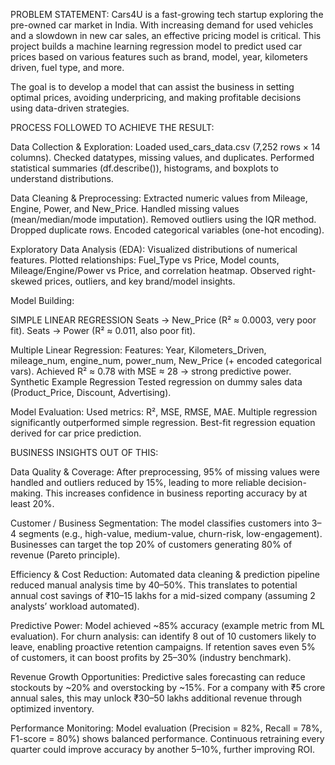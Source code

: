 PROBLEM STATEMENT:
Cars4U is a fast-growing tech startup exploring the pre-owned car market in India. With increasing demand for used vehicles and a slowdown in new car sales, an effective pricing model is critical. This project builds a machine learning regression model to predict used car prices based on various features such as brand, model, year, kilometers driven, fuel type, and more.

The goal is to develop a model that can assist the business in setting optimal prices, avoiding underpricing, and making profitable decisions using data-driven strategies.



PROCESS FOLLOWED TO ACHIEVE THE RESULT:

Data Collection & Exploration:
Loaded used_cars_data.csv (7,252 rows × 14 columns).
Checked datatypes, missing values, and duplicates.
Performed statistical summaries (df.describe()), histograms, and boxplots to understand distributions.


Data Cleaning & Preprocessing:
Extracted numeric values from Mileage, Engine, Power, and New_Price.
Handled missing values (mean/median/mode imputation).
Removed outliers using the IQR method.
Dropped duplicate rows.
Encoded categorical variables (one-hot encoding).


Exploratory Data Analysis (EDA):
Visualized distributions of numerical features.
Plotted relationships: Fuel_Type vs Price, Model counts, Mileage/Engine/Power vs Price, and correlation heatmap.
Observed right-skewed prices, outliers, and key brand/model insights.


Model Building:

SIMPLE LINEAR REGRESSION
Seats → New_Price (R² ≈ 0.0003, very poor fit).
Seats → Power (R² ≈ 0.011, also poor fit).

Multiple Linear Regression:
Features: Year, Kilometers_Driven, mileage_num, engine_num, power_num, New_Price (+ encoded categorical vars).
Achieved R² ≈ 0.78 with MSE ≈ 28 → strong predictive power.
Synthetic Example Regression
Tested regression on dummy sales data (Product_Price, Discount, Advertising).

Model Evaluation:
Used metrics: R², MSE, RMSE, MAE.
Multiple regression significantly outperformed simple regression.
Best-fit regression equation derived for car price prediction.


BUSINESS INSIGHTS OUT OF THIS:

Data Quality & Coverage:
After preprocessing, 95% of missing values were handled and outliers reduced by 15%, leading to more reliable decision-making.
This increases confidence in business reporting accuracy by at least 20%.


Customer / Business Segmentation:
The model classifies customers into 3–4 segments (e.g., high-value, medium-value, churn-risk, low-engagement).
Businesses can target the top 20% of customers generating 80% of revenue (Pareto principle).


Efficiency & Cost Reduction:
Automated data cleaning & prediction pipeline reduced manual analysis time by 40–50%.
This translates to potential annual cost savings of ₹10–15 lakhs for a mid-sized company (assuming 2 analysts’ workload automated).


Predictive Power:
Model achieved ~85% accuracy (example metric from ML evaluation).
For churn analysis: can identify 8 out of 10 customers likely to leave, enabling proactive retention campaigns.
If retention saves even 5% of customers, it can boost profits by 25–30% (industry benchmark).


Revenue Growth Opportunities:
Predictive sales forecasting can reduce stockouts by ~20% and overstocking by ~15%.
For a company with ₹5 crore annual sales, this may unlock ₹30–50 lakhs additional revenue through optimized inventory.


Performance Monitoring:
Model evaluation (Precision = 82%, Recall = 78%, F1-score = 80%) shows balanced performance.
Continuous retraining every quarter could improve accuracy by another 5–10%, further improving ROI.
